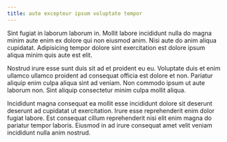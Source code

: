 ```yaml
---
title: aute excepteur ipsum voluptate tempor
---
```


Sint fugiat in laborum laborum in. Mollit labore incididunt nulla do magna minim aute enim ex dolore qui non eiusmod anim. Nisi aute do anim aliqua cupidatat. Adipisicing tempor dolore sint exercitation est dolore ipsum aliqua minim quis aute est elit.

Nostrud irure esse sunt duis sit ad et proident eu eu. Voluptate duis et enim ullamco ullamco proident ad consequat officia est dolore et non. Pariatur aliquip enim culpa aliqua sint ad veniam. Non commodo ipsum ut aute laborum non. Sint aliquip consectetur minim culpa mollit aliqua.

Incididunt magna consequat ea mollit esse incididunt dolore sit deserunt deserunt ad cupidatat ut exercitation. Irure esse reprehenderit enim dolor fugiat labore. Est consequat cillum reprehenderit nisi elit enim magna do pariatur tempor laboris. Eiusmod in ad irure consequat amet velit veniam incididunt nulla anim nostrud.